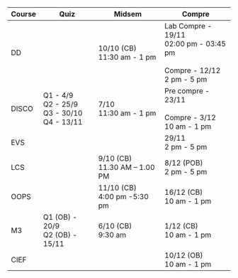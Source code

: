 
| Course | Quiz                                              | Midsem                          | Compre                                                                          |
| ------ | ------------------------------------------------- | ------------------------------- | ------------------------------------------------------------------------------- |
| DD     |                                                   | 10/10 (CB)<br>11:30 am - 1 pm   | Lab Compre - 19/11<br>02:00 pm - 03:45 pm <br><br>Compre - 12/12<br>2 pm - 5 pm |
| DISCO  | Q1 - 4/9<br>Q2 - 25/9<br>Q3 - 30/10<br>Q4 - 13/11 | 7/10<br>11:30 am - 1 pm         | Pre compre - 23/11<br><br>Compre - 3/12<br>10 am - 1 pm                         |
| EVS    |                                                   |                                 | 29/11<br>2 pm - 5 pm                                                            |
| LCS    |                                                   | 9/10 (CB)<br>11.30 AM – 1.00 PM | 8/12 (POB)<br>2 pm - 5 pm                                                       |
| OOPS   |                                                   | 11/10 (CB)<br>4:00 pm -5:30 pm  | 16/12 (CB)<br>10 am - 1 pm                                                      |
| M3     | Q1 (OB) - 20/9<br>Q2 (OB) - 15/11                 | 6/10 (CB)<br>9:30 am            | 1/12 (CB)<br>10 am - 1 pm                                                       |
| CIEF   |                                                   |                                 | 10/12 (OB)<br>10 am - 1 pm                                                      |
